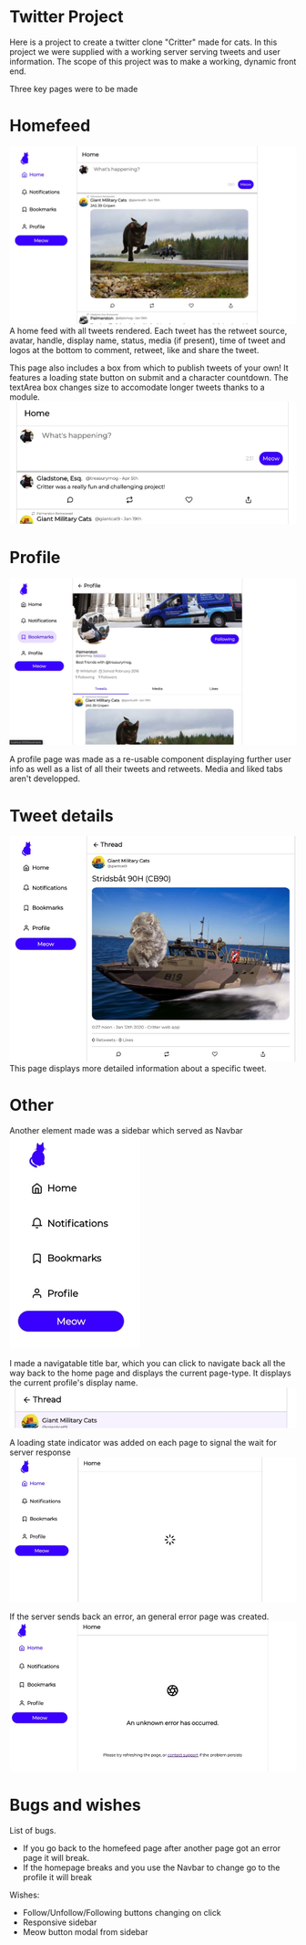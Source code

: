 # Twitter Project

Here is a project to create a twitter clone "Critter" made for cats.
In this project we were supplied with a working server serving tweets and user information.
The scope of this project was to make a working, dynamic front end.

Three key pages were to be made

# Homefeed

![Homefeed](./assets/screenshots/turnIn/homefeed.jpeg)
A home feed with all tweets rendered. Each tweet has the retweet source, avatar, handle, display name, status, media (if present), time of tweet and logos at the bottom to comment, retweet, like and share the tweet.

This page also includes a box from which to publish tweets of your own!
It features a loading state button on submit and a character countdown.
The textArea box changes size to accomodate longer tweets thanks to a module.
![Meow!](./assets/screenshots/turnIn/tweet.jpeg)

# Profile

![Profile page](./assets/screenshots/turnIn/profile.jpeg)

A profile page was made as a re-usable component displaying further user info as well as a list of all their tweets and retweets.
Media and liked tabs aren't developped.

# Tweet details

![Big tweet](./assets/screenshots/turnIn/tweetdetails.jpeg)
This page displays more detailed information about a specific tweet.

# Other

Another element made was a sidebar which served as Navbar
![Sidebar](./assets/screenshots/turnIn/sidebar.jpeg)

I made a navigatable title bar, which you can click to navigate back all the way back to the home page and displays the current page-type. It displays the current profile's display name.
![Titlebar](./assets/screenshots/turnIn/titlebar.jpeg)

A loading state indicator was added on each page to signal the wait for server response
![Loading](./assets/screenshots/turnIn/loading.jpeg)

If the server sends back an error, an general error page was created.
![Error](./assets/screenshots/turnIn/error.jpeg)

# Bugs and wishes

List of bugs.

- If you go back to the homefeed page after another page got an error page it will break.
- If the homepage breaks and you use the Navbar to change go to the profile it will break

Wishes:

- Follow/Unfollow/Following buttons changing on click
- Responsive sidebar
- Meow button modal from sidebar

